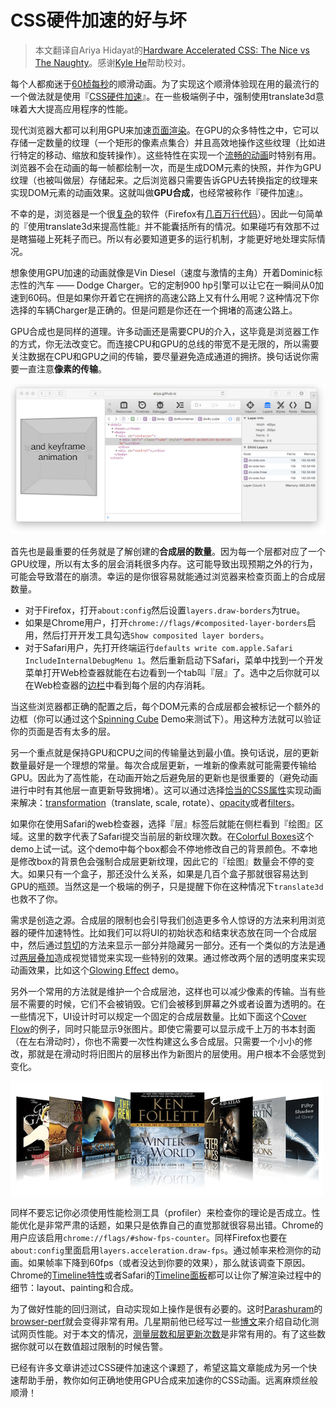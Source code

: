 CSS硬件加速的好与坏
===

> 本文翻译自Ariya Hidayat的[Hardware Accelerated CSS: The Nice vs The Naughty](http://calendar.perfplanet.com/2014/hardware-accelerated-css-the-nice-vs-the-naughty/)。感谢[Kyle He](https://github.com/599316527)帮助校对。

每个人都痴迷于[60桢每秒](http://paulbakaus.com/tutorials/performance/the-illusion-of-motion/)的顺滑动画。为了实现这个顺滑体验现在用的最流行的一个做法就是使用『[CSS硬件加速](http://www.smashingmagazine.com/2012/06/21/play-with-hardware-accelerated-css/)』。在一些极端例子中，强制使用translate3d意味着大大提高应用程序的性能。

现代浏览器大都可以利用GPU来加速[页面渲染](http://blogs.msdn.com/b/ie/archive/2010/09/10/the-architecture-of-full-hardware-acceleration-of-all-web-page-content.aspx)。在GPU的众多特性之中，它可以存储一定数量的纹理（一个矩形的像素点集合）并且高效地操作这些纹理（比如进行特定的移动、缩放和旋转操作）。这些特性在实现一个[流畅的动画](http://ariya.ofilabs.com/2013/06/optimizing-css3-for-gpu-compositing.html)时特别有用。浏览器不会在动画的每一帧都绘制一次，而是生成DOM元素的快照，并作为GPU纹理（也被叫做层）存储起来。之后浏览器只需要告诉GPU去转换指定的纹理来实现DOM元素的动画效果。这就叫做**GPU合成**，也经常被称作『硬件加速』。

不幸的是，浏览器是一个很[复杂](http://www.html5rocks.com/en/tutorials/internals/howbrowserswork/)的软件（Firefox有[几百万行代码](https://www.openhub.net/p/firefox/analyses/latest/languages_summary)）。因此一句简单的『使用translate3d来提高性能』并不能囊括所有的情况。如果碰巧有效那不过是瞎猫碰上死耗子而已。所以有必要知道更多的运行机制，才能更好地处理实际情况。

想象使用GPU加速的动画就像是Vin Diesel（速度与激情的主角）开着Dominic标志性的汽车 —— Dodge Charger。它的定制900 hp引擎可以让它在一瞬间从0加速到60码。但是如果你开着它在拥挤的高速公路上又有什么用呢？这种情况下你选择的车辆Charger是正确的。但是问题是你还在一个拥堵的高速公路上。

GPU合成也是同样的道理。许多动画还是需要CPU的介入，这毕竟是浏览器工作的方式，你无法改变它。而连接CPU和GPU的总线的带宽不是无限的，所以需要关注数据在CPU和GPU之间的传输，要尽量避免造成通道的拥挤。换句话说你需要一直注意**像素的传输**。

![](./imgs/20/1.png)

首先也是最重要的任务就是了解创建的**合成层的数量**。因为每一个层都对应了一个GPU纹理，所以有太多的层会消耗很多内存。这可能导致出现预期之外的行为，可能会导致潜在的崩溃。幸运的是你很容易就能通过浏览器来检查页面上的合成层数量。

- 对于Firefox，打开`about:config`然后设置`layers.draw-borders`为true。
- 如果是Chrome用户，打开`chrome://flags/#composited-layer-borders`启用，然后打开开发工具勾选`Show composited layer borders`。
- 对于Safari用户，先打开终端运行`defaults write com.apple.Safari IncludeInternalDebugMenu 1`。然后重新启动下Safari，菜单中找到一个开发菜单打开Web检查器就能在右边看到一个tab叫『层』了。选中之后你就可以在Web检查器的[边栏](https://developer.apple.com/library/safari/documentation/AppleApplications/Conceptual/Safari_Developer_Guide/ResourcesandtheDOM/ResourcesandtheDOM.html#//apple_ref/doc/uid/TP40007874-CH3-SW8)中看到每个层的内存消耗。

当这些浏览器都正确的配置之后，每个DOM元素的合成层都会被标记一个额外的边框（你可以通过这个[Spinning Cube](http://ariya.github.io/css/spinningcube/) Demo来测试下）。用这种方法就可以验证你的页面是否有太多的层。

另一个重点就是保持GPU和CPU之间的传输量达到最小值。换句话说，层的更新数量最好是一个理想的常量。每次合成层更新，一堆新的像素就可能需要传输给GPU。因此为了高性能，在动画开始之后避免层的更新也是很重要的（避免动画进行中时有其他层一直更新导致拥堵）。这可以通过选择[恰当的CSS属性](http://www.html5rocks.com/en/tutorials/speed/high-performance-animations/)实现动画来解决：[transformation](http://dev.w3.org/csswg/css-transforms/)（translate, scale, rotate）、[opacity](http://dev.w3.org/csswg/css-color/#transparency)或者[filters](http://dev.w3.org/fxtf/filters/)。

如果你在使用Safari的web检查器，选择『层』标签后就能在侧栏看到『绘图』区域。这里的数字代表了Safari提交当前层的新纹理次数。在[Colorful Boxes](http://codepen.io/ariya/full/xuwgy)这个demo上试一试。这个demo中每个box都会不停地修改自己的背景颜色。不幸地是修改box的背景色会强制合成层更新纹理，因此它的『绘图』数量会不停的变大。如果只有一个盒子，那还没什么关系，如果是几百个盒子那就很容易达到GPU的瓶颈。当然这是一个极端的例子，只是提醒下你在这种情况下`translate3d`也救不了你。

需求是创造之源。合成层的限制也会引导我们创造更多令人惊讶的方法来利用浏览器的硬件加速特性。比如我们可以将UI的初始状态和结束状态放在同一个合成层中，然后通过[剪切](https://www.youtube.com/watch?v=RCFQu0hK6bU)的方法来显示一部分并隐藏另一部分。还有一个类似的方法是通过[两层叠加](http://ariya.ofilabs.com/2014/02/tricks-for-gpu-composited-css.html)造成视觉错觉来实现一些特别的效果。通过修改两个层的透明度来实现动画效果，比如这个[Glowing Effect](http://codepen.io/ariya/full/nFADe) demo。

另外一个常用的方法就是维护一个合成层池，这样也可以减少像素的传输。当有些层不需要的时候，它们不会被销毁。它们会被移到屏幕之外或者设置为透明的。在一些情况下，UI设计时可以规定一个固定的合成层数量。比如下面这个[Cover Flow](http://ariya.github.io/kinetic/5/index.html)的例子，同时只能显示9张图片。即使它需要可以显示成千上万的书本封面（在左右滑动时），你也不需要一次性构建这么多合成层。只需要一个小小的修改，那就是在滑动时将旧图片的层移出作为新图片的层使用。用户根本不会感觉到变化。

![](./imgs/20/2.png)

同样不要忘记你必须使用性能检测工具（profiler）来检查你的理论是否成立。性能优化是非常严肃的话题，如果只是依靠自己的直觉那就很容易出错。Chrome的用户应该启用`chrome://flags/#show-fps-counter`。同样Firefox也要在`about:config`里面启用`layers.acceleration.draw-fps`。通过帧率来检测你的动画。如果帧率下降到60fps（或者没达到你要的效果），那么就该调查下原因。Chrome的[Timeline特性](https://developer.chrome.com/devtools/docs/timeline#frames-mode)或者Safari的[Timeline面板](https://developer.apple.com/library/safari/documentation/AppleApplications/Conceptual/Safari_Developer_Guide/Instruments/Instruments.html#//apple_ref/doc/uid/TP40007874-CH4-SW4)都可以让你了解渲染过程中的细节：layout、painting和合成。

为了做好性能的回归测试，自动实现如上操作是很有必要的。这时[Parashuram](http://nparashuram.com/)的[browser-perf](https://github.com/axemclion/browser-perf)就会变得非常有用。几星期前他已经写过一些[博文](http://calendar.perfplanet.com/2014/automating-web-page-rendering-performance/)来介绍自动化测试网页性能。对于本文的情况，[测量层数和层更新次数](http://blog.nparashuram.com/2014/06/gpu-composited-css-and-browser-perf.html)是非常有用的。有了这些数据你就可以在数值超过限制的时候告警。

已经有许多文章讲述过CSS硬件加速这个课题了，希望这篇文章能成为另一个快速帮助手册，教你如何正确地使用GPU合成来加速你的CSS动画。远离麻烦丝般顺滑！



